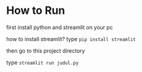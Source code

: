 # How to Run

first install python and streamlit on your pc

how to install streamlit? type `pip install streamlit`

then go to this project directory

type `streamlit run judul.py`

